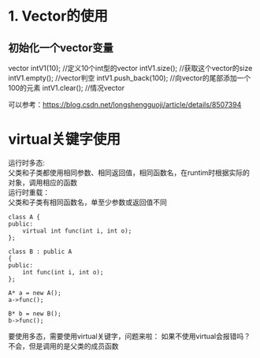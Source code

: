 # 1. Vector的使用
## 初始化一个vector变量
vector<int> intV1(10); //定义10个int型的vector
intV1.size(); //获取这个vector的size
intV1.empty(); //vector判空
intV1.push_back(100); //向vector的尾部添加一个100的元素
intV1.clear(); //情况vector

可以参考：https://blog.csdn.net/longshengguoji/article/details/8507394


# virtual关键字使用
运行时多态:  
父类和子类都使用相同参数、相同返回值，相同函数名，在runtim时根据实际的对象，调用相应的函数  
运行时重载：  
父类和子类有相同函数名，单至少参数或返回值不同  

```
class A {
public:
    virtual int func(int i, int o);
};

class B : public A
{
public:
    int func(int i, int o);
};

A* a = new A();
a->func();

B* b = new B();
b->func();
```

要使用多态，需要使用virtual关键字，问题来啦：
如果不使用virtual会报错吗？  
不会，但是调用的是父类的成员函数  
